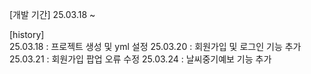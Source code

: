 [개발 기간] 
  25.03.18 ~ 

[history]  
  25.03.18 : 프로젝트 생성 및 yml 설정
  25.03.20 : 회원가입 및 로그인 기능 추가
  25.03.21 : 회원가입 팝업 오류 수정
  25.03.24 : 날씨중기예보 기능 추가
